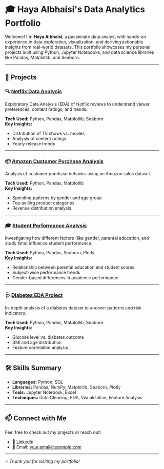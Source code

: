 # 🎓 Haya Albhaisi's Data Analytics Portfolio

Welcome! I'm **Haya Albhaisi**, a passionate data analyst with hands-on experience in data exploration, visualization, and deriving actionable insights from real-world datasets. This portfolio showcases my personal projects built using Python, Jupyter Notebooks, and data science libraries like Pandas, Matplotlib, and Seaborn.

---

## 📂 Projects

### 🔍 [Netflix Data Analysis](https://github.com/HayaAB/netflix-data-analysis)
Exploratory Data Analysis (EDA) of Netflix reviews to understand viewer preferences, content ratings, and trends.

**Tech Used:** Python, Pandas, Matplotlib, Seaborn  
**Key Insights:**
- Distribution of TV shows vs. movies
- Analysis of content ratings
- Yearly release trends

---

### 📦 [Amazon Customer Purchase Analysis](https://github.com/HayaAB/amazon-customer-purchase-analysis)
Analysis of customer purchase behavior using an Amazon sales dataset.

**Tech Used:** Python, Pandas, Matplotlib  
**Key Insights:**
- Spending patterns by gender and age group
- Top-selling product categories
- Revenue distribution analysis

---

### 🎓 [Student Performance Analysis](https://github.com/HayaAB/student-performance-analysis)
Investigating how different factors (like gender, parental education, and study time) influence student performance.

**Tech Used:** Python, Pandas, Seaborn, Plotly  
**Key Insights:**
- Relationship between parental education and student scores
- Subject-wise performance trends
- Gender-based differences in academic performance

---

### 🩺 [Diabetes EDA Project](https://github.com/HayaAB/diabetes-eda)
In-depth analysis of a diabetes dataset to uncover patterns and risk indicators.

**Tech Used:** Python, Pandas, Matplotlib, Seaborn  
**Key Insights:**
- Glucose level vs. diabetes outcome
- BMI and age distribution
- Feature correlation analysis

---

## 🛠 Skills Summary

- **Languages:** Python, SQL  
- **Libraries:** Pandas, NumPy, Matplotlib, Seaborn, Plotly  
- **Tools:** Jupyter Notebook, Excel  
- **Techniques:** Data Cleaning, EDA, Visualization, Feature Analysis

---

## 📫 Connect with Me

Feel free to check out my projects or reach out!

- 💼 [LinkedIn](https://www.linkedin.com/)
- 📧 Email: your.email@example.com

---

⭐️ *Thank you for visiting my portfolio!*
